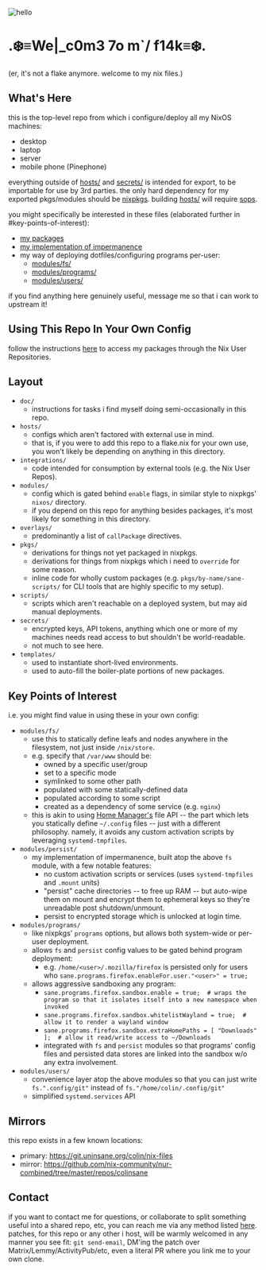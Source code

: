 ![hello](doc/hello.gif)

# .❄️≡We|_c0m3 7o m`/ f14k≡❄️.

(er, it's not a flake anymore. welcome to my nix files.)

## What's Here

this is the top-level repo from which i configure/deploy all my NixOS machines:
- desktop
- laptop
- server
- mobile phone (Pinephone)

everything outside of [hosts/](./hosts/) and [secrets/](./secrets/) is intended for export, to be importable for use by 3rd parties.
the only hard dependency for my exported pkgs/modules should be [nixpkgs][nixpkgs].
building [hosts/](./hosts/) will require [sops][sops].

you might specifically be interested in these files (elaborated further in #key-points-of-interest):
- [my packages](./pkgs/by-name)
- [my implementation of impermanence](./modules/persist/default.nix)
- my way of deploying dotfiles/configuring programs per-user:
  - [modules/fs/](./modules/fs/default.nix)
  - [modules/programs/](./modules/programs/default.nix)
  - [modules/users/](./modules/users/default.nix)

if you find anything here genuinely useful, message me so that i can work to upstream it!

[nixpkgs]: https://github.com/NixOS/nixpkgs
[sops]: https://github.com/Mic92/sops-nix
[uninsane-org]: https://uninsane.org


## Using This Repo In Your Own Config

follow the instructions [here][NUR] to access my packages through the Nix User Repositories.

[NUR]: https://nur.nix-community.org/


## Layout
- `doc/`
  - instructions for tasks i find myself doing semi-occasionally in this repo.
- `hosts/`
  - configs which aren't factored with external use in mind.
  - that is, if you were to add this repo to a flake.nix for your own use,
    you won't likely be depending on anything in this directory.
- `integrations/`
  - code intended for consumption by external tools (e.g. the Nix User Repos).
- `modules/`
  - config which is gated behind `enable` flags, in similar style to nixpkgs' `nixos/` directory.
  - if you depend on this repo for anything besides packages, it's most likely for something in this directory.
- `overlays/`
  - predominantly a list of `callPackage` directives.
- `pkgs/`
  - derivations for things not yet packaged in nixpkgs.
  - derivations for things from nixpkgs which i need to `override` for some reason.
  - inline code for wholly custom packages (e.g. `pkgs/by-name/sane-scripts/` for CLI tools
    that are highly specific to my setup).
- `scripts/`
  - scripts which aren't reachable on a deployed system, but may aid manual deployments.
- `secrets/`
  - encrypted keys, API tokens, anything which one or more of my machines needs
    read access to but shouldn't be world-readable.
  - not much to see here.
- `templates/`
  - used to instantiate short-lived environments.
  - used to auto-fill the boiler-plate portions of new packages.


## Key Points of Interest

i.e. you might find value in using these in your own config:

- `modules/fs/`
  - use this to statically define leafs and nodes anywhere in the filesystem,
    not just inside `/nix/store`.
  - e.g. specify that `/var/www` should be:
    - owned by a specific user/group
    - set to a specific mode
    - symlinked to some other path
    - populated with some statically-defined data
    - populated according to some script
    - created as a dependency of some service (e.g. `nginx`)
  - this is akin to using [Home Manager's][home-manager] file API -- the part which lets you
    statically define `~/.config` files -- just with a different philosophy.
    namely, it avoids any custom activation scripts by leveraging `systemd-tmpfiles`.
- `modules/persist/`
  - my implementation of impermanence, built atop the above `fs` module, with a few notable features:
    - no custom activation scripts or services (uses `systemd-tmpfiles` and `.mount` units)
    - "persist" cache directories -- to free up RAM -- but auto-wipe them on mount
      and encrypt them to ephemeral keys so they're unreadable post shutdown/unmount.
    - persist to encrypted storage which is unlocked at login time.
- `modules/programs/`
  - like nixpkgs' `programs` options, but allows both system-wide or per-user deployment.
  - allows `fs` and `persist` config values to be gated behind program deployment:
    - e.g. `/home/<user>/.mozilla/firefox` is persisted only for users who
      `sane.programs.firefox.enableFor.user."<user>" = true;`
  - allows aggressive sandboxing any program:
    - `sane.programs.firefox.sandbox.enable = true;  # wraps the program so that it isolates itself into a new namespace when invoked`
    - `sane.programs.firefox.sandbox.whitelistWayland = true;  # allow it to render a wayland window`
    - `sane.programs.firefox.sandbox.extraHomePaths = [ "Downloads" ];  # allow it read/write access to ~/Downloads`
    - integrated with `fs` and `persist` modules so that programs' config files and persisted data stores are linked into the sandbox w/o any extra involvement.
- `modules/users/`
  - convenience layer atop the above modules so that you can just write
    `fs.".config/git"` instead of `fs."/home/colin/.config/git"`
  - simplified `systemd.services` API

[home-manager]: https://github.com/nix-community/home-manager


## Mirrors

this repo exists in a few known locations:
- primary: <https://git.uninsane.org/colin/nix-files>
- mirror: <https://github.com/nix-community/nur-combined/tree/master/repos/colinsane>


## Contact

if you want to contact me for questions, or collaborate to split something useful into a shared repo, etc,
you can reach me via any method listed [here](https://uninsane.org/about).
patches, for this repo or any other i host, will be warmly welcomed in any manner you see fit:
`git send-email`, DM'ing the patch over Matrix/Lemmy/ActivityPub/etc, even a literal PR where you
link me to your own clone.
